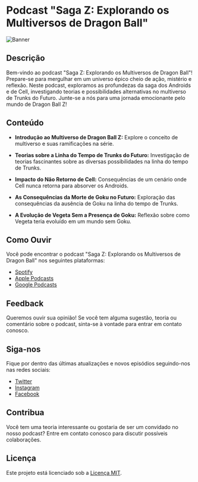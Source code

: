# Podcast "Saga Z: Explorando os Multiversos de Dragon Ball"

![Banner](https://limewire.com/post/1ea801c0-bd47-4c10-8a1f-ac5610007c62)

## Descrição

Bem-vindo ao podcast "Saga Z: Explorando os Multiversos de Dragon Ball"! Prepare-se para mergulhar em um universo épico cheio de ação, mistério e reflexão. Neste podcast, exploramos as profundezas da saga dos Androids e de Cell, investigando teorias e possibilidades alternativas no multiverso de Trunks do Futuro. Junte-se a nós para uma jornada emocionante pelo mundo de Dragon Ball Z!

## Conteúdo

- **Introdução ao Multiverso de Dragon Ball Z:** Explore o conceito de multiverso e suas ramificações na série.
  
- **Teorias sobre a Linha do Tempo de Trunks do Futuro:** Investigação de teorias fascinantes sobre as diversas possibilidades na linha do tempo de Trunks.
  
- **Impacto do Não Retorno de Cell:** Consequências de um cenário onde Cell nunca retorna para absorver os Androids.

- **As Consequências da Morte de Goku no Futuro:** Exploração das consequências da ausência de Goku na linha do tempo de Trunks.

- **A Evolução de Vegeta Sem a Presença de Goku:** Reflexão sobre como Vegeta teria evoluído em um mundo sem Goku.

## Como Ouvir

Você pode encontrar o podcast "Saga Z: Explorando os Multiversos de Dragon Ball" nos seguintes plataformas:

- [Spotify](link_do_spotify)
- [Apple Podcasts](link_do_apple_podcasts)
- [Google Podcasts](link_do_google_podcasts)

## Feedback

Queremos ouvir sua opinião! Se você tem alguma sugestão, teoria ou comentário sobre o podcast, sinta-se à vontade para entrar em contato conosco.

## Siga-nos

Fique por dentro das últimas atualizações e novos episódios seguindo-nos nas redes sociais:

- [Twitter](link_do_twitter)
- [Instagram](link_do_instagram)
- [Facebook](link_do_facebook)

## Contribua

Você tem uma teoria interessante ou gostaria de ser um convidado no nosso podcast? Entre em contato conosco para discutir possíveis colaborações.

## Licença

Este projeto está licenciado sob a [Licença MIT](LICENSE).
